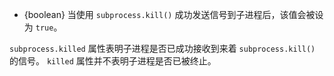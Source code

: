 <!-- YAML
added: v0.5.10
-->

* {boolean} 当使用 `subprocess.kill()` 成功发送信号到子进程后，该值会被设为 `true`。

`subprocess.killed` 属性表明子进程是否已成功接收到来着 `subprocess.kill()` 的信号。
`killed` 属性并不表明子进程是否已被终止。


